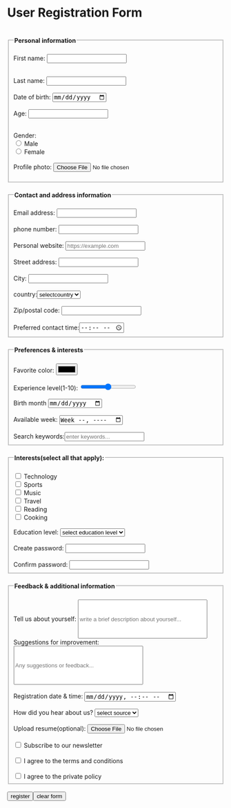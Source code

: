 <!doctype html>
<html>
<head>
  <meta charset="UTF-8">
  <meta name="viewport" content="width=device-width, initial-scale=1">
  <title>forms</title>
</head>
<body>
  <h1>User Registration Form</h1>
  <form >
    <fieldset >
      <legend>
  <h4>Personal information</h4>
  </legend>
  <label for="first-name">First name:</label>
<input type="text" name="first-name" id="first-name" />
  <br>
<br>

<label for="Last name">Last name:</label>
<input type="text" name="last name" id="last name"  /><br>
<br>
<label for="Date of birth">Date of birth:</label>
  <input type="date" name="date of birth" id="dob" value="mm/dd/yyyy" /><br>
  <br>
  <label for="Age">Age:</label>
  <input type="number" name="age" id="age" /><br>
  <br>
  
<label for="Gender">Gender:</label><br>
<input type="radio" name="gender">
  <label for="Male">Male</label><br>
  <input type="radio" name="gender">
  <label for="Female">Female</label>
</select>
<br>
<br>
<label for="Profile photo">Profile photo:</label>
<input type="file" name="profile" id="profile photo" /><br>
</fieldset>
<fieldset>
  <legend>
    <h4>Contact and address information</h4>
    </legend>
    <label for="Email address">Email address:</label>
    <input type="email" name="email" id="email" /><br>
    <br>
    <label for="phone number">phone number:</label>
    <input type="tel" name="tel" id="phone number" /><br>
    <br>
    <label for="Personal website">Personal website:</label>
    <input type="url" name="website" id="personal website" placeholder="https://example.com" /><br>
    <br>
    <label for="Street address">Street address:</label>
    <input type="text" name="address" id="street address" /><br>
    <br>
    <label for="City">City:</label>
    <input type="text" name="city" id="city" /><br>
    <br>
    <label for="Country">country:</label><select name="country" id="country"><option value="selectcountry">selectcountry</option>
    <option value="Kenya">kenya</option>
    <option value="Tanzania">Tanzania</option>
    <option value="Rwanda">rwanda</option>
    <option value="Uganda">Uganda</option></select><br>
    <br>
    <label for="Zip/postal code">Zip/postal code:</label>
    <input type="text" name="zip" id="zip/postal code" value="" /><br>
    <br>
    <label for="Preferred contact time">Preferred contact time:</label><input type="time" name="time" id="time"/><br>
    </fieldset>
    <fieldset>
      <legend>
        <h4>Preferences & interests</h4>
      </legend>
      <label for="Favorite color">Favorite color:</label>
    <input type="color" name="fav color" id="favorite color" value="blue" /><br>
    <br>
    <label for="Experience level(1-10)">Experience level(1-10):</label>
    <input type="range" name="text" id="experience level" value="level"
    />
    <br>
    <br>
    <label for="Birth">Birth month</label>
    <input type="date" name="birth month" id="birth month" value="" /><br>
    <br>
    <label for="Available week">Available week:</label>
    <input type="week" name="week" id="available week"/><br>
    <br>
    <label for="Search keywords">Search keywords:</label><input type="text" name="keywords" id="search keywords" placeholder="enter keywords..." /><br>
    </fieldset>
    <fieldset>
      <legend><h4>
        Interests(select all that apply):</h4></legend>
        <input type="checkbox" />
        <label for="Technology">Technology</label><br>
        <input type="checkbox"/>
        <label for="Sports">Sports</label>
        <br>
          <input type="checkbox"/>
          <label for="Music">Music</label><br>
          <input type="checkbox"/>
          <label for="Travel">Travel</label><br>
          <input type="checkbox"/>
          <label for="Reading">Reading</label><br>
          <input type="checkbox"/>
          <label for="Cooking">Cooking</label><br>
          <br>
          <label for="Education level">Education level:</label>
          <select name="select education level" id="select education level">
          <option value="select education level">select education level</option>
          <option value="primary">primary</option>
          <option value="secondary">secondary</option>
          <option value="diploma">diploma</option>
          <option value="degree">degree</option>
          </select><br>
          <br>
          <label for="Create password">Create password:</label>
          <input type="password" name="confirm password" id="confirm password" required/><br>
          <br>
          <label for="Confirm password">Confirm password:</label>
          <input type="password" name="password" id="password=" />
          </fieldset>
          <fieldset>
          <legend>
             <h4> Feedback & additional information</h4></legend>
              <label for="Tell us about yourself">Tell us about yourself:</label>
              <input type="text" name="info" id="info" placeholder="write a brief description about yourself..."
              style="width: 300px;height: 90px;"
              <br>
              <br>
              <label for="Suggestions for improvement">Suggestions for improvement:</label>
          <input type="text" placeholder="Any suggestions or feedback..."
          style="width: 300px; height: 90px;"
          /><br>
          <br>
          <label for="Registration date &time">Registration date & time:</label>
          <input type="datetime-local" /><br>
          <br>
          <label for="How did you hear about us">How did you hear about us?</label>
          <select name="select source" id="select source">
              <option value="select source">select source</option>
          <option value="Google">Google</option>
          <option value="friend">friend</option>
          <option value="Browser">Browser</option>
          </select><br>
          <br>
          <label for="Upload resume(optional)">Upload resume(optional):</label>
          <input type="file" id="resume"/><br>
          <br>
          <input type="checkbox" />
          <label for="Subscribe to our newsletter">Subscribe to our newsletter</label><br>
          <br>
          <input type="checkbox"/>
          <label for="I agree to the terms and conditions">I agree to the terms and conditions</label><br>
          <br>
          <input type="checkbox" />
          <label for="I agree to the private policy">I agree to the private policy</label<br>
          <br>
          </fieldset>
          <br>
        <input type="submit"value="register" /><input type="reset"value="clear form" />
  </form>
</body>
</html>
